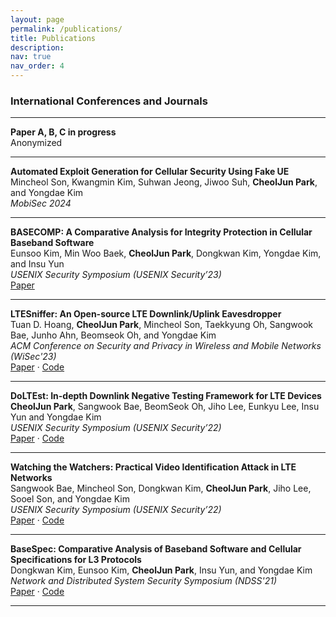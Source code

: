 ```yaml
---
layout: page
permalink: /publications/
title: Publications
description: 
nav: true
nav_order: 4
---
```




### International Conferences and Journals

--- 

**Paper A, B, C in progress**  
Anonymized 

---

**Automated Exploit Generation for Cellular Security Using Fake UE**  
Mincheol Son, Kwangmin Kim, Suhwan Jeong, Jiwoo Suh, **CheolJun Park**, and Yongdae Kim  
*MobiSec 2024*  

---

**BASECOMP: A Comparative Analysis for Integrity Protection in Cellular Baseband Software**  
Eunsoo Kim, Min Woo Baek, **CheolJun Park**, Dongkwan Kim, Yongdae Kim, and Insu Yun  
*USENIX Security Symposium (USENIX Security’23)*  
[Paper](https://www.usenix.org/system/files/usenixsecurity23-kim-eunsoo.pdf)

---

**LTESniffer: An Open-source LTE Downlink/Uplink Eavesdropper**  
Tuan D. Hoang, **CheolJun Park**, Mincheol Son, Taekkyung Oh, Sangwook Bae, Junho Ahn, Beomseok Oh, and Yongdae Kim  
*ACM Conference on Security and Privacy in Wireless and Mobile Networks (WiSec'23)*  
[Paper](https://syssec.kaist.ac.kr/pub/2023/wisec2023_tuan.pdf) · [Code](https://github.com/SysSec-KAIST/LTESniffer) 

---

**DoLTEst: In-depth Downlink Negative Testing Framework for LTE Devices**  
**CheolJun Park**, Sangwook Bae, BeomSeok Oh, Jiho Lee, Eunkyu Lee, Insu Yun and Yongdae Kim  
*USENIX Security Symposium (USENIX Security’22)*  
[Paper](https://www.usenix.org/system/files/sec22-park-cheoljun.pdf) · [Code](https://github.com/SysSec-KAIST/DoLTEst)

---

**Watching the Watchers: Practical Video Identification Attack in LTE Networks**  
Sangwook Bae, Mincheol Son, Dongkwan Kim, **CheolJun Park**, Jiho Lee, Sooel Son, and Yongdae Kim  
*USENIX Security Symposium (USENIX Security’22)*  
[Paper](https://www.usenix.org/system/files/sec22-bae.pdf) · [Code](https://github.com/SysSec-KAIST/WatchingTheWatchers)

---

**BaseSpec: Comparative Analysis of Baseband Software and Cellular Specifications for L3 Protocols**  
Dongkwan Kim, Eunsoo Kim, **CheolJun Park**, Insu Yun, and Yongdae Kim  
*Network and Distributed System Security Symposium (NDSS'21)*  
[Paper](https://www.ndss-symposium.org/wp-content/uploads/2021-365-paper.pdf) · [Code](https://github.com/SysSec-KAIST/BaseSpec)

---

<!-- ### Domestic Conferences and Journals

- **"5G SA 네트워크에서 상태 기반 블랙박스 테스팅 기법"**, CISC 2024  
- **"이동통신 단말 테스트를 위한 자동화 도구 개발 및 시연"**, KIISC 2023   -->
